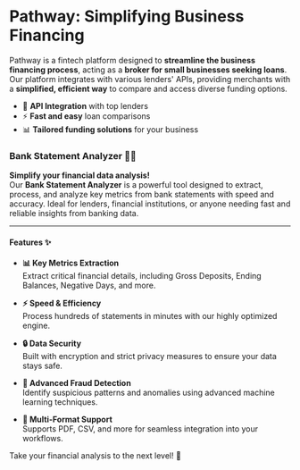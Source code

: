 # Pathway: Simplifying Business Financing

Pathway is a fintech platform designed to **streamline the business financing process**, acting as a **broker for small businesses seeking loans**. Our platform integrates with various lenders' APIs, providing merchants with a **simplified, efficient way** to compare and access diverse funding options.

- 🔗 **API Integration** with top lenders
- ⚡ **Fast and easy** loan comparisons
- 📊 **Tailored funding solutions** for your business

### Bank Statement Analyzer 🚀📄

**Simplify your financial data analysis!**  
Our **Bank Statement Analyzer** is a powerful tool designed to extract, process, and analyze key metrics from bank statements with speed and accuracy. Ideal for lenders, financial institutions, or anyone needing fast and reliable insights from banking data.  

---

#### **Features** ✨
- **📊 Key Metrics Extraction**  
   Extract critical financial details, including Gross Deposits, Ending Balances, Negative Days, and more.
  
- **⚡ Speed & Efficiency**  
   Process hundreds of statements in minutes with our highly optimized engine.
  
- **🔒 Data Security**  
   Built with encryption and strict privacy measures to ensure your data stays safe.
  
- **🤖 Advanced Fraud Detection**  
   Identify suspicious patterns and anomalies using advanced machine learning techniques.

- **📂 Multi-Format Support**  
   Supports PDF, CSV, and more for seamless integration into your workflows.
  


Take your financial analysis to the next level! 💼







